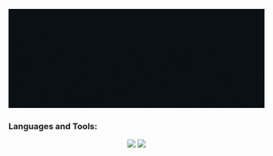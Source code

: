 <!-- <h1 align="center">Hi 👋, I'm Wai Yan Phone Aant</h1>
<h3 align="center">Web Developer</h3> -->
![Myname](https://github.com/WaiYanPhoneAant/WaiYanPhoneAant/blob/main/myName.gif)



<h3 align="left">Languages and Tools:</h3>
<div align="center">
    <img src="https://skillicons.dev/icons?i=html,css,javascript,php,cs" />
    <img src="https://skillicons.dev/icons?i=bootstrap,tailwind,alpinejs,laravel,mysql" />
</div>





